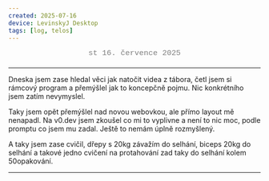 ```yaml
---
created: 2025-07-16
device: LevinskyJ Desktop
tags: [log, telos]
---
```


<div style="text-align: center; color: gray; font-size: 1.1em; margin-bottom: 20px; font-family: Courier New">
  st 16. července 2025
</div>

---

Dneska jsem zase hledal věci jak natočit videa z tábora, četl jsem si rámcový program a přemýšlel jak to koncepčně pojmu. Nic konkrétního jsem zatím nevymyslel.

Taky jsem opět přemýšlel nad novou webovkou, ale přímo layout mě nenapadl. Na v0.dev jsem zkoušel co mi to vyplivne a není to nic moc, podle promptu co jsem mu zadal. Ještě to nemám úplně rozmyšlený.

A taky jsem zase cvičil, dřepy s 20kg závažím do selhání, biceps 20kg do selhání a takové jedno cvičení na protahování zad taky do selhání kolem 50opakování.

---
